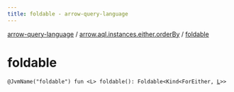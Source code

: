 ```yaml
---
title: foldable - arrow-query-language
---
```


[arrow-query-language](../index.html) / [arrow.aql.instances.either.orderBy](index.html) / [foldable](./foldable.html)

# foldable

`@JvmName("foldable") fun <L> foldable(): Foldable<Kind<ForEither, `[`L`](foldable.html#L)`>>`